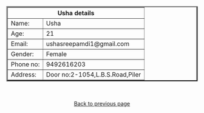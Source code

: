 <html>
<head><title>Existing</title>
<style>
body{
background-image:url("world.jpg");
background-repeat:no repeat;
}
</style>
</head>
<body>
</br></br></br>
<table align="center" border="3">
<th colspan="2">Usha details</th>
<tr><td>Name:</td><td>Usha</td></tr>
<tr><td>Age:</td><td>21</td></tr>
<tr><td>Email:</td><td>ushasreepamdi1@gmail.com</td></tr>
<tr><td>Gender:</td><td>Female</td></tr>
<tr><td>Phone no:</td><td>9492616203</td></tr>
<tr><td>Address:</td><td>Door no:2-1054,L.B.S.Road,Piler</td></tr>
</table>
</br></br>
<a href="existing.html"><center>Back to previous page</center></a>
</body>
</html>
